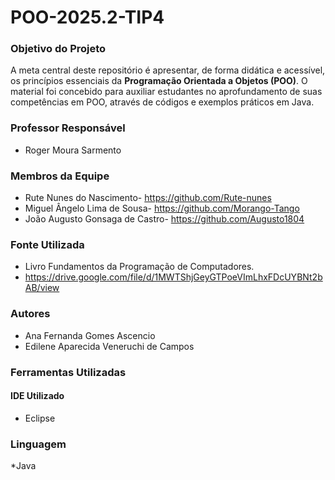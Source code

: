 # POO-2025.2-TIP4

### Objetivo do Projeto

A meta central deste repositório é apresentar, de forma didática e acessível, os princípios essenciais da **Programação Orientada a Objetos (POO)**. O material foi concebido para auxiliar estudantes no aprofundamento de suas competências em POO, através de códigos e exemplos práticos em Java.

### Professor Responsável
* Roger Moura Sarmento

### Membros da Equipe
* Rute Nunes do Nascimento- <https://github.com/Rute-nunes>
* Miguel Ângelo Lima de Sousa- <https://github.com/Morango-Tango>
* João Augusto Gonsaga de Castro- <https://github.com/Augusto1804>

### Fonte Utilizada
* Livro Fundamentos da Programação de Computadores.
* <https://drive.google.com/file/d/1MWTShjGeyGTPoeVImLhxFDcUYBNt2bAB/view>

### Autores
* Ana Fernanda Gomes Ascencio
* Edilene Aparecida Veneruchi de Campos

 ### Ferramentas Utilizadas
 
 #### IDE Utilizado
 * Eclipse

### Linguagem
*Java
